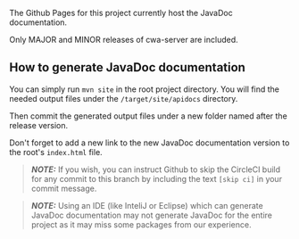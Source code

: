 The Github Pages for this project currently host the JavaDoc documentation.

Only MAJOR and MINOR releases of cwa-server are included.

## How to generate JavaDoc documentation

You can simply run `mvn site` in the root project directory. You will find the needed output files under the `/target/site/apidocs` directory.

Then commit the generated output files under a new folder named after the release version.

Don't forget to add a new link to the new JavaDoc documentation version to the root's `index.html` file.

> **_NOTE:_** If you wish, you can instruct Github to skip the CircleCI build for any commit to this branch by including the text `[skip ci]` in your commit message.

> **_NOTE:_** Using an IDE (like InteliJ or Eclipse) which can generate JavaDoc documentation may not generate JavaDoc for the entire project as it may miss some packages from our experience.
